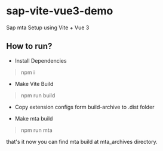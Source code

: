 # sap-vite-vue3-demo
Sap mta Setup using Vite + Vue 3

## How to run?
- Install Dependencies
> npm i

- Make Vite Build
> npm run build

- Copy extension configs form build-archive to .dist folder

- Make mta build
> npm run mta

that's it now you can find mta build at mta_archives directory. 